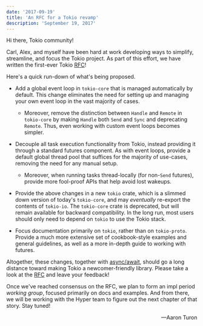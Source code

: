 ```yaml
---
date: '2017-09-19'
title: 'An RFC for a Tokio revamp'
description: 'September 19, 2017'
---
```


Hi there, Tokio community!

Carl, Alex, and myself have been hard at work developing ways to simplify,
streamline, and focus the Tokio project. As part of this effort, we have written
the first-ever Tokio [RFC]!

Here's a quick run-down of what's being proposed.

- Add a global event loop in `tokio-core` that is managed automatically by
  default. This change eliminates the need for setting up and managing your own
  event loop in the vast majority of cases.

  - Moreover, remove the distinction between `Handle` and `Remote` in
    `tokio-core` by making `Handle` both `Send` and `Sync` and deprecating
    `Remote`. Thus, even working with custom event loops becomes simpler.

- Decouple all task execution functionality from Tokio, instead providing it
  through a standard futures component. As with event loops, provide a default
  global thread pool that suffices for the majority of use-cases, removing the
  need for any manual setup.

  - Moreover, when running tasks thread-locally (for non-`Send` futures),
    provide more fool-proof APIs that help avoid lost wakeups.

- Provide the above changes in a new `tokio` crate, which is a slimmed down
  version of today's `tokio-core`, and may _eventually_ re-export the contents
  of `tokio-io`. The `tokio-core` crate is deprecated, but will remain available
  for backward compatibility. In the long run, most users should only need to
  depend on `tokio` to use the Tokio stack.

- Focus documentation primarily on `tokio`, rather than on `tokio-proto`.
  Provide a much more extensive set of cookbook-style examples and general
  guidelines, as well as a more in-depth guide to working with futures.

Altogether, these changes, together with [async/await], should go a long
distance toward making Tokio a newcomer-friendly library. Please take a look at
the [RFC] and leave your feedback!

Once we've reached consensus on the RFC, we plan to form an impl period _working
group_, focused primarily on docs and examples. And from there, we will be
working with the Hyper team to figure out the next chapter of that story. Stay
tuned!

<div style="text-align:right">&mdash;Aaron Turon</div>

[async/await]: https://internals.rust-lang.org/t/help-test-async-await-generators-coroutines/5835
[rfc]: https://github.com/carllerche/tokio-rfcs/pull/2

